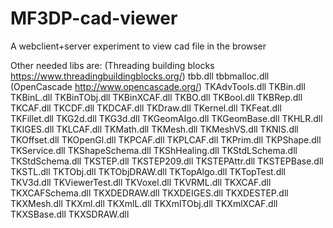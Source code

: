 # MF3DP-cad-viewer
A webclient+server experiment to view cad file in the browser


Other needed libs are:
(Threading building blocks https://www.threadingbuildingblocks.org/)
tbb.dll
tbbmalloc.dll
(OpenCascade http://www.opencascade.org/)
TKAdvTools.dll
TKBin.dll
TKBinL.dll
TKBinTObj.dll
TKBinXCAF.dll
TKBO.dll
TKBool.dll
TKBRep.dll
TKCAF.dll
TKCDF.dll
TKDCAF.dll
TKDraw.dll
TKernel.dll
TKFeat.dll
TKFillet.dll
TKG2d.dll
TKG3d.dll
TKGeomAlgo.dll
TKGeomBase.dll
TKHLR.dll
TKIGES.dll
TKLCAF.dll
TKMath.dll
TKMesh.dll
TKMeshVS.dll
TKNIS.dll
TKOffset.dll
TKOpenGl.dll
TKPCAF.dll
TKPLCAF.dll
TKPrim.dll
TKPShape.dll
TKService.dll
TKShapeSchema.dll
TKShHealing.dll
TKStdLSchema.dll
TKStdSchema.dll
TKSTEP.dll
TKSTEP209.dll
TKSTEPAttr.dll
TKSTEPBase.dll
TKSTL.dll
TKTObj.dll
TKTObjDRAW.dll
TKTopAlgo.dll
TKTopTest.dll
TKV3d.dll
TKViewerTest.dll
TKVoxel.dll
TKVRML.dll
TKXCAF.dll
TKXCAFSchema.dll
TKXDEDRAW.dll
TKXDEIGES.dll
TKXDESTEP.dll
TKXMesh.dll
TKXml.dll
TKXmlL.dll
TKXmlTObj.dll
TKXmlXCAF.dll
TKXSBase.dll
TKXSDRAW.dll
